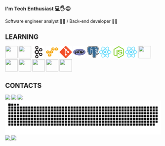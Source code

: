 ### I'm Tech Enthusiast 💻🖐😉
Software engineer analyst 👩‍🎓 / Back-end developer 👩‍💻

## LEARNING
<img loading="lazy" src="https://cdn.jsdelivr.net/gh/devicons/devicon/icons/java/java-original.svg" width="40" height="40"/> <img loading="lazy" src="https://cdn.jsdelivr.net/gh/devicons/devicon/icons/linux/linux-original.svg" width="40" height="40"/> <img loading="lazy" src="https://github.com/devicons/devicon/blob/v2.15.1/icons/apachekafka/apachekafka-original.svg" width="40" height="40"/> <img loading="lazy" src="https://github.com/devicons/devicon/blob/v2.15.1/icons/amazonwebservices/amazonwebservices-original.svg" width="40" height="40"/> <img loading="lazy" src="https://github.com/devicons/devicon/blob/v2.15.1/icons/git/git-original.svg" width="40" height="40"/> <img loading="lazy" src="https://github.com/devicons/devicon/blob/v2.15.1/icons/php/php-original.svg" width="40" height="40"/> <img loading="lazy" src="https://github.com/devicons/devicon/blob/v2.15.1/icons/postgresql/postgresql-original.svg" width="40" height="40"/><img loading="lazy" src="https://github.com/devicons/devicon/blob/v2.15.1/icons/react/react-original.svg" width="40" height="40"/> <img loading="lazy" src="https://github.com/devicons/devicon/blob/v2.15.1/icons/nodejs/nodejs-original.svg" width="40" height="40"/><img loading="lazy" src="https://github.com/devicons/devicon/blob/v2.15.1/icons/react/react-original.svg" width="40" height="40"/> <img loading="lazy" src="https://upload.wikimedia.org/wikipedia/commons/7/79/Spring_Boot.svg" width="40" height="40"/> <img loading="lazy" src="https://cdn-icons-png.flaticon.com/512/174/174881.png" width="40" height="40"/> <img loading="lazy" src="https://cdn-icons-png.flaticon.com/512/919/919853.png" width="40" height="40"/>
<img loading="lazy" src="https://avatars.githubusercontent.com/u/874086?s=280&v=4" width="40" height="40"/> 
<img loading="lazy" src="https://s3.dualstack.us-east-2.amazonaws.com/pythondotorg-assets/media/files/python-logo-only.svg" width="40" height="40"/> 
<img loading="lazy" src="https://www.vectorlogo.zone/logos/mysql/mysql-official.svg" width="40" height="40"/>








## CONTACTS
<div>
<a href="https://instagram.com/tuanybsantos_89" target="_blank"><img loading="lazy" src="https://img.shields.io/badge/-Instagram-%23E4405F?style=for-the-badge&logo=instagram&logoColor=white" target="_blank"></a>
<a href = "mailto:tuanybsantos@gmail.com"><img loading="lazy" src="https://img.shields.io/badge/Gmail-D14836?style=for-the-badge&logo=gmail&logoColor=white" target="_blank"></a>
<a href="https://www.linkedin.com/in/tuanybsantos" target="_blank"><img loading="lazy" src="https://img.shields.io/badge/-LinkedIn-%230077B5?style=for-the-badge&logo=linkedin&logoColor=white" target="_blank"></a>   
</div>
<img loading="lazy" src="https://raw.githubusercontent.com/Platane/snk/output/github-contribution-grid-snake.svg">

<div>
<a href="https://github.com/TuanySantos">
<img loading="lazy" height="180em" src="https://github-readme-stats.vercel.app/api/top-langs/?username=TuanySantos&layout=compact&langs_count=7&theme=dracula"/>
<img loading="lazy" height="180em" src="https://github-readme-stats.vercel.app/api?username=TuanySantos&show_icons=true&theme=dracula&include_all_commits=true&count_private=true"/>
</div>

<!--
**TuanySantos/TuanySantos** is a ✨ _special_ ✨ repository because its `README.md` (this file) appears on your GitHub profile.


Here are some ideas to get you started:

- 🔭 I’m currently working on ...
- 🌱 I’m currently learning ...
- 👯 I’m looking to collaborate on ...
- 🤔 I’m looking for help with ...
- 💬 Ask me about ...
- 📫 How to reach me: ...
- 😄 Pronouns: ...
- ⚡ Fun fact: ...
-->
